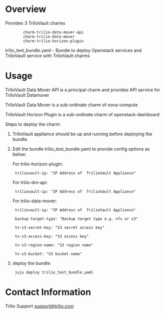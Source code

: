 # Overview

Provides 3 TrilioVault charms

            charm-trilio-data-mover-api
            charm-trilio-data-mover
            charm-trilio-horizon-plugin

trilio_test_bundle.yaml - Bundle to deploy Openstack services and TrilioVault 
service with TrilioVault charms

# Usage

TrilioVault Data Mover API is a principal charm and provides API service for TrilioVault Datamover

TrilioVault Data Mover is a sub-ordinate charm of nova-compute

TrilioVault Horizon Plugin is a sub-ordinate charm of openstack-dashboard


Steps to deploy the charm:

1. TrilioVault appliance should be up and running before deploying the bundle.

2. Edit the bundle trilio_test_bundle.yaml to provide config options as below:

    For trilio-horizon-plugin:
  
        triliovault-ip: "IP Address of  TrilioVault Appliance"

    For trilio-dm-api:
  
        triliovault-ip: "IP Address of  TrilioVault Appliance"
    
    For trilio-data-mover:
  
        triliovault-ip: "IP Address of  TrilioVault Appliance"
    
        backup-target-type: "Backup target type e.g. nfs or s3"
    
        tv-s3-secret-key: "S3 secret access key"
    
        tv-s3-access-key: "S3 access key"
    
        tv-s3-region-name: "S3 region name"
    
        tv-s3-bucket: "S3 bucket name"

3. deploy the bundle:

        juju deploy trilio_test_bundle.yaml

# Contact Information

Trilio Support <support@trilio.com>
